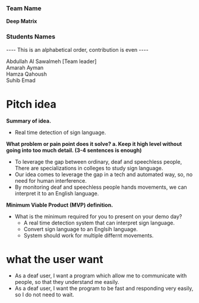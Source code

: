 ### Team Name

**Deep Matrix**

### Students Names

---- This is an alphabetical order, contribution is even ----

Abdullah Al Sawalmeh [Team leader]  
Amarah Ayman  
Hamza Qahoush  
Suhib Emad

# Pitch idea

**Summary of idea.**

- Real time detection of sign language.

**What problem or pain point does it solve? a. Keep it high level without going into too much detail. (3-4 sentences is enough)**  
 - To leverage the gap between ordinary, deaf and speechless people, There are specializations in colleges to study sign language.  
 - Our idea comes to leverage the gap in a tech and automated way, so, no need for human interference.  
 - By monitoring deaf and speechless people hands movements, we can interpret it to an English language.

**Minimum Viable Product (MVP) definition.**

- What is the minimum required for you to present on your demo day?
  - A real time detection system that can interpret sign language.
  - Convert sign language to an Englsih language.
  - System should work for multiple differnt movements.


# what the user want 
 - As a deaf user, I want a program which allow me to communicate with people, so that they understand me easily.
 - As a deaf user, I want the program to be fast and responding very easily, so I do not need to wait.